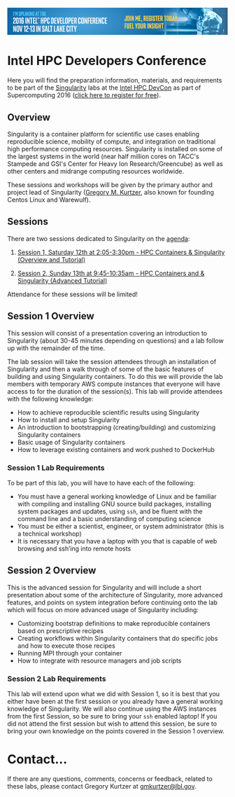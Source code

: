 ![banner](HPCDC-728x90-Speakers.jpg?raw=true)

# Intel HPC Developers Conference

Here you will find the preparation information, materials, and requirements to be part of the [Singularity](http://singularity.lbl.gov) labs at the [Intel HPC DevCon](http://www.intel.com/content/www/us/en/events/hpcdevcon/overview.html) as part of Supercomputing 2016 ([click here to register for free](https://hpcdevcon.intel.com/register/devcon.aspx)).

## Overview
Singularity is a container platform for scientific use cases enabling reproducible science, mobility of compute, and integration on traditional high performance computing resources. Singularity is installed on some of the largest systems in the world (near half million cores on TACC's Stampede and GSI's Center for Heavy Ion Research/Greencube) as well as other centers and midrange computing resources worldwide.

These sessions and workshops will be given by the primary author and project lead of Singularity ([Gregory M. Kurtzer](http://gmkurtzer.github.io/), also known for founding Centos Linux and Warewulf).

## Sessions

There are two sessions dedicated to Singularity on the [agenda](http://www.intel.com/content/www/us/en/events/hpcdevcon/agenda.html):

1. [Session 1, Saturday 12th at 2:05-3:30pm - HPC Containers & Singularity (Overview and Tutorial)](http://www.intel.com/content/www/us/en/events/hpcdevcon/technical-sessions.html#singularity)

2. [Session 2, Sunday 13th at 9:45-10:35am - HPC Containers and & Singularity (Advanced Tutorial)](http://www.intel.com/content/www/us/en/events/hpcdevcon/technical-sessions.html#lbnl)

Attendance for these sessions will be limited!

## Session 1 Overview
This session will consist of a presentation covering an introduction to Singularity (about 30-45 minutes depending on questions) and a lab follow up with the remainder of the time.

The lab session will take the session attendees through an installation of Singularity and then a walk through of some of the basic features of building and using Singularity containers. To do this we will provide the lab members with temporary AWS compute instances that everyone will have access to for the duration of the session(s). This lab will provide attendees with the following knowledge:

* How to achieve reproducible scientific results using Singularity
* How to install and setup Singularity
* An introduction to bootstrapping (creating/building) and customizing Singularity containers
* Basic usage of Singularity containers
* How to leverage existing containers and work pushed to DockerHub

### Session 1 Lab Requirements
To be part of this lab, you will have to have each of the following:

* You must have a general working knowledge of Linux and be familiar with compiling and installing GNU source build packages, installing system packages and updates, using `ssh`, and be fluent with the command line and a basic understanding of computing science
* You must be either a scientist, engineer, or system administrator (this is a technical workshop)
* It is necessary that you have a laptop with you that is capable of web browsing and ssh’ing into remote hosts

## Session 2 Overview
This is the advanced session for Singularity and will include a short presentation about some of the architecture of Singularity, more advanced features, and points on system integration before continuing onto the lab which will focus on more advanced usage of Singularity including:

* Customizing bootstrap definitions to make reproducible containers based on prescriptive recipes
* Creating workflows within Singularity containers that do specific jobs and how to execute those recipes
* Running MPI through your container
* How to integrate with resource managers and job scripts

### Session 2 Lab Requirements
This lab will extend upon what we did with Session 1, so it is best that you either have been at the first session or you already have a general working knowledge of Singularity. We will also continue using the AWS instances from the first Session, so be sure to bring your `ssh` enabled laptop! If you did not attend the first session but wish to attend this session, be sure to bring your own knowledge on the points covered in the Session 1 overview.


# Contact...
If there are any questions, comments, concerns or feedback, related to these labs, please contact Gregory Kurtzer at [gmkurtzer@lbl.gov](mailto:gmkurtzer@lbl.gov).